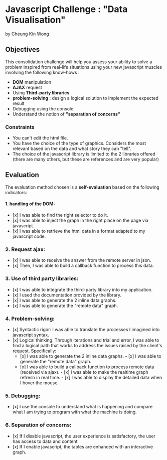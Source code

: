 # Javascript Challenge : "Data Visualisation"

by Cheung Kin Wong

## Objectives

This consolidation challenge will help you assess your ability to solve a problem inspired from real-life situations using your new javascript muscles involving the following know-hows :

-    **DOM** manipulation
-    **AJAX** request
-    Using **Third-party libraries**
-    **problem-solving** : design a logical solution to implement the expected result
-    Debugging using the console
-    Understand the notion of **"separation of concerns"**

### Constraints

-    You can't edit the html file.
-    You have the choice of the type of graphics. Considers the most relevant based on the data and what story they can "tell".
-    The choice of the javascript library is limited to the 2 libraries offered (there are many others, but these are references and are very popular)

## Evaluation

The evaluation method chosen is a **self-evaluation** based on the following indicators:

#### 1. handling of the DOM:

-    [x] I was able to find the right selector to do it.
-    [x] I was able to inject the graph in the right place on the page via javascript.
-    [x] I was able to retrieve the html data in a format adapted to my javascript code.

### 2. Request ajax:

-    [x] I was able to receive the answer from the remote server in json.
-    [x] Then, I was able to build a callback function to process this data.

### 3. Use of **third party libraries**:

-    [x] I was able to integrate the third-party library into my application.
-    [x] I used the documentation provided by the library.
-    [x] I was able to generate the 2 inline data graphs.
-    [x] I was able to generate the "remote data" graph.

### 4. Problem-solving:

-    [x] Syntactic rigor: I was able to translate the processes I imagined into javascript syntax.
-    [x] Logical thinking: Through iterations and trial and error, I was able to find a logical path that works to address the issues raised by the client's request. Specifically:
     -    [x] I was able to generate the 2 inline data graphs. - [x] I was able to generate the "remote data" graph.
     -    [x] I was able to build a callback function to process remote data (received via ajax). - [x] I was able to make the realtime graph refresh in real time. - [x] I was able to display the detailed data when I hover the mouse.

### 5. Debugging:

-    [x] I use the console to understand what is happening and compare what I am trying to program with what the machine is doing.

### 6. Separation of concerns:

-    [x] If I disable javascript, the user experience is satisfactory, the user has access to data and content
-    [x] If I enable javascript, the tables are enhanced with an interactive graph.
